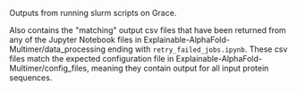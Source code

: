 Outputs from running slurm scripts on Grace.

Also contains the "matching" output csv files that have been returned from any of the Jupyter Notebook files in Explainable-AlphaFold-Multimer/data_processing ending with `retry_failed_jobs.ipynb`. These csv files match the expected configuration file in Explainable-AlphaFold-Multimer/config_files, meaning they contain output for all input protein sequences.

